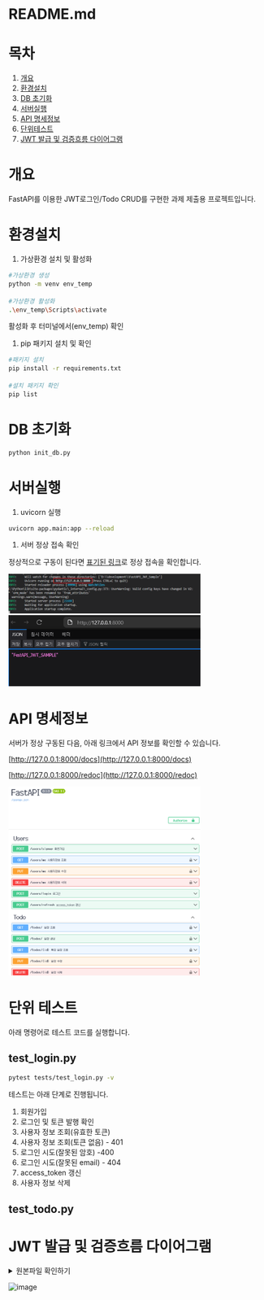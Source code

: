# README.md

# 목차
1. [개요](#개요)   
2. [환경설치](#환경설치)   
3. [DB 초기화](#DB-초기화)   
4. [서버실행](#서버실행)   
5. [API 명세정보](#API-명세정보)
6. [단위테스트](#단위-테스트)
7. [JWT 발급 및 검증흐름 다이어그램](#JWT-발급-및-검증흐름-다이어그램)

# 개요

FastAPI를 이용한 JWT로그인/Todo CRUD를 구현한 과제 제출용 프로젝트입니다.

# 환경설치

1. 가상환경 설치 및 활성화

```bash
#가상환경 생성
python -m venv env_temp

#가상환경 활성화
.\env_temp\Scripts\activate
```

활성화 후 터미널에서(env_temp) 확인

1. pip 패키지 설치 및 확인

```bash
#패키지 설치
pip install -r requirements.txt

#설치 패키지 확인
pip list
```
# DB 초기화
```bash
python init_db.py
```
# 서버실행

1. uvicorn 실행

```bash
uvicorn app.main:app --reload  
```

1. 서버 정상 접속 확인

정상적으로 구동이 된다면 [표기된 링크](http://127.0.0.1:8000)로 정상 접속을 확인합니다.

<img src="/public/paste-image/README/2025-05-13-01-33-21.png" width="75%" />
<img src="/public/paste-image/README/2025-05-13-01-37-02.png" width="75%" />

# API 명세정보

서버가 정상 구동된 다음, 아래 링크에서 API 정보를 확인할 수 있습니다.

[http://127.0.0.1:8000/docs](http://127.0.0.1:8000/docs)

[http://127.0.0.1:8000/redoc](http://127.0.0.1:8000/redoc)

<img src="/public/paste-image/README/2025-05-13-01-39-35.png" width="75%" />

# 단위 테스트
아래 명령어로 테스트 코드를 실행합니다.
## test_login.py
```bash
pytest tests/test_login.py -v
```
테스트는 아래 단계로 진행됩니다.

1. 회원가입
2. 로그인 및 토큰 발행 확인
3. 사용자 정보 조회(유효한 토큰) 
4. 사용자 정보 조회(토큰 없음) - 401
5. 로그인 시도(잘못된 암호) -400
6. 로그인 시도(잘못된 email) - 404 
7. access_token 갱신
8. 사용자 정보 삭제

## test_todo.py

# JWT 발급 및 검증흐름 다이어그램
<details>
<summary>
  원본파일 확인하기
</summary>
  
[draw.io](https://draw.io)를 통해 원본파일([diagrams.drawio](https://github.com/idleh4021/FastAPI_JWT_Sample/blob/main/diagrams.drawio))을 확인하실 수 있습니다.
![image](https://github.com/user-attachments/assets/33119001-0ede-4f22-8072-2f1a062c9fa2)
</details>

![image](https://github.com/user-attachments/assets/1293b54c-2210-4903-94c8-e1785b14cd88)

